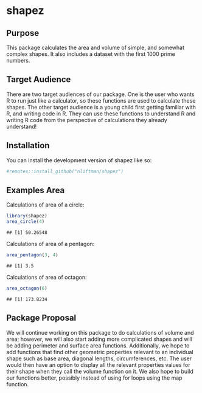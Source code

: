 shapez
================

<!-- README.md is generated from README.Rmd. Please edit that file -->

## Purpose

This package calculates the area and volume of simple, and somewhat
complex shapes. It also includes a dataset with the first 1000 prime
numbers.

## Target Audience

There are two target audiences of our package. One is the user who wants
R to run just like a calculator, so these functions are used to
calculate these shapes. The other target audience is a young child first
getting familiar with R, and writing code in R. They can use these
functions to understand R and writing R code from the perspective of
calculations they already understand!

## Installation

You can install the development version of shapez like so:

``` r
#remotes::install_github("nliftman/shapez")
```

## Examples Area

Calculations of area of a circle:

``` r
library(shapez)
area_circle(4)
```

    ## [1] 50.26548

Calculations of area of a pentagon:

``` r
area_pentagon(3, 4)
```

    ## [1] 3.5

Calculations of area of octagon:

``` r
area_octagon(6)
```

    ## [1] 173.8234

## Package Proposal

We will continue working on this package to do calculations of volume
and area; however, we will also start adding more complicated shapes and
will be adding perimeter and surface area functions. Additionally, we
hope to add functions that find other geometric properties relevant to
an individual shape such as base area, diagonal lengths, circumferences,
etc. The user would then have an option to display all the relevant
properties values for their shape when they call the volume function on
it. We also hope to build our functions better, possibly instead of
using for loops using the map function.
